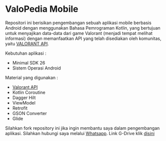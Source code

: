 # ValoPedia Mobile

Repositori ini berisikan pengembangan sebuah aplikasi mobile berbasis Android dengan menggunakan Bahasa Pemrograman Kotlin, yang bertujuan untuk menyajikan data-data dari game Valorant (menjadi tempat melihat informasi) dengan memanfaatkan API yang telah disediakan oleh komunitas, yaitu [VALORANT API](https://valorant-api.com/).

Kebutuhan aplikasi :
- Minimal SDK 26
- Sistem Operasi Android

Material yang digunakan :
- [Valorant API](https://valorant-api.com/)
- Kotlin Coroutine
- Dagger Hilt
- ViewModel
- Retrofit
- GSON Converter
- Glide

Silahkan fork repository ini jika ingin membantu saya dalam pengembangan aplikasi. Silahkan hubungi saya melalui [Whatsapp](https://wa.me/6282259997760). Link G-Drive klik [disini](https://drive.google.com/drive/folders/1Z-vIRXdQyG4TgLc245YIropwSWGC9Y7x?usp=share_link)
